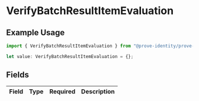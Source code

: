 # VerifyBatchResultItemEvaluation

## Example Usage

```typescript
import { VerifyBatchResultItemEvaluation } from "@prove-identity/prove-api/models/components";

let value: VerifyBatchResultItemEvaluation = {};
```

## Fields

| Field       | Type        | Required    | Description |
| ----------- | ----------- | ----------- | ----------- |
